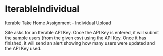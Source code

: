 # IterableIndividual

Iterable Take Home Assignment - Individual Upload

Site asks for an Iterable API Key. Once the API Key is entered, it will submit the sample users (from the given csv) using the API Key. Once it has finished, it will send an alert showing how many users were updated and the API Key used.
